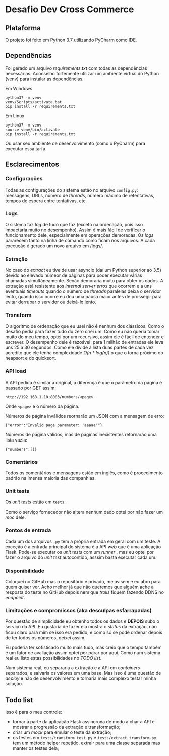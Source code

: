 # Desafio Dev Cross Commerce

## Plataforma

O projeto foi feito em Python 3.7 utilizando PyCharm como IDE.

## Dependências

Foi gerado um arquivo _requirements.txt_ com todas as dependências necessárias.
Aconselho fortemente utilizar um ambiente virtual do Python (venv) para instalar as dependências.

Em Windows
```
python37 -m venv
venv/Scripts/activate.bat
pip install -r requirements.txt
```

Em Linux

```
python37 -m venv
source venv/bin/activate
pip install -r requirements.txt
```

Ou usar seu ambiente de desenvolvimento (como o PyCharm) para executar essa tarfa.

## Esclarecimentos

### Configurações

Todas as configurações do sistema estão no arquivo ```config.py```: mensagens, URLs, número de _threads_, número máximo de retentativas, tempos de espera entre tentativas, etc.

### Logs

O sistema faz _log_ de tudo que faz (exceto na ordenação, pois isso impactaria muito no desempenho).
Assim é mais fácil de verificar o funcionamento dele, especialmente em operações demoradas. Os _logs_ pararecem tanto na linha de comando como ficam nos arquivos.
A cada execução é gerado um novo arquivo em /logs/.

### Extração

No caso do _extract_ eu tive de usar asyncio (daí um Python superior ao 3.5) devido ao elevado númeor de páginas para poder executar várias chamadas simultâneamente.
Senão demoraria muito para obter os dados. A extração está resistente aos _internal server erros_ que ocorrem e a uns eventuais _timeouts_ quando o número de _threads_ paralelas deixa o servidor lento, quando isso ocorre eu dou uma pausa maior antes de prossegir para evitar derrubar o servidor ou deixá-lo lento.

### Transform

O algoritmo de ordenação que eu usei não é nenhum dos clássicos.
Como o desafio pedia para fazer tudo do zero criei um.
Como eu não queria tomar muito do meu tempo, optei por um recursivo, assim ele é fácil de entender e escrever.
O desempenho dele é razoável: para 1 milhão de entradas ele leva uns 25 a 30 segundos.
Como ele divide a lista duas partes de cada vez acredito que ele tenha complexidade _O(n * log(n))_ o que o torna próximo do heapsort e do quicksort.

### API load

A API pedida é similar a original, a diferença é que o parâmetro da página é passado por GET assim:

```
http://192.168.1.10:8003/numbers/<page>
```

Onde ```<page>```  é o número da página.

Números de página inválidos reornarão um JSON com a mensagem de erro:

```
{"error":"Invalid page parameter: 'aaaaa'"}
```

Números de página válidos, mas de páginas inexistentes retornarão uma lista vazia:

```
{"numbers":[]}
```

### Comentários

Todos os comentários e mensagens estão em inglês, como é procedimento padrão na imensa maioria das companhias.

### Unit tests

Os _unit tests_ estão em ```tests```.

Como o serviço fornecedor não altera nenhum dado optei por não fazer um _moc_ dele.

### Pontos de entrada

Cada um dos arquivos ```.py``` tem a própria entrada em geral com um teste.
A exceção é a entrada principal do sistema é a API _web_ que é uma aplicação Flask.
Pode-se executar os _unit tests_  com um _runner_ , mas eu optei por fazer o arquivo do _unit test_ autocontido, asssim basta executar cada um.

### Disponibilidade

Coloquei no GitHub mas o repositório é privado, me avisem e eu abro para quem quiser ver.
Acho melhor já que não queremos que alguém ache a resposta do teste no GitHub depois nem que _trolls_ fiquem fazendo DDNS no _endpoint_.

### Limitações e compromissos (aka desculpas esfarrapadas)

Por questão de simplicidade eu obtenho todos os dados e **DEPOIS** subo o serviço da API.
Eu gostaria de fazer ela mostra o _status_ da extração, não ficou claro para mim se isso era pedido, e como só se pode ordenar depois de ter todos os números, deixei assim.

Eu poderia ter sofisticado muito mais tudo, mas creio que o tempo também é um fator de avaliação assim optei por parar por aqui.
Como num sistema real eu listo estas possibilidades no _TODO list_.

Num sistema real, eu separaria a extração e a API em _containers_ separados, e salvaria os valores em uma base.
Mas isso é uma questão de _deploy_ e não de desenvolvimento e tornaria mais complexo testar minha solução.

## Todo list

Isso é para o meu controle:

* tornar a parte da aplicação Flask assíncrona de modo a char a API e mostrar a progressão da extração e transformação;
* criar um _mock_ para emular o teste da extração;
* os testes em ```tests/transform_test.py``` e ```tests/extract_transform.py``` tem um método helper repetido, extrair para uma classe separada mas manter os testes dela;
